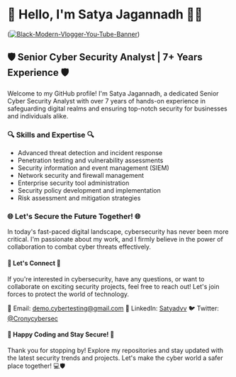 # 👋 Hello, I'm Satya Jagannadh 👨‍💻

(<a href="https://ibb.co/gZWbn5Z"><img src="https://i.ibb.co/Mk1yXYk/Black-Modern-Vlogger-You-Tube-Banner.png" alt="Black-Modern-Vlogger-You-Tube-Banner" border="0"></a>)

## 🛡️ Senior Cyber Security Analyst | 7+ Years Experience 🛡️

Welcome to my GitHub profile! I'm Satya Jagannadh, a dedicated Senior Cyber Security Analyst with over 7 years of hands-on experience in safeguarding digital realms and ensuring top-notch security for businesses and individuals alike.

### 🔍 Skills and Expertise 🔍

- Advanced threat detection and incident response
- Penetration testing and vulnerability assessments
- Security information and event management (SIEM)
- Network security and firewall management
- Enterprise security tool administration
- Security policy development and implementation
- Risk assessment and mitigation strategies

### 🌐 Let's Secure the Future Together! 🌐

In today's fast-paced digital landscape, cybersecurity has never been more critical. I'm passionate about my work, and I firmly believe in the power of collaboration to combat cyber threats effectively.

#### 🤝 Let's Connect 🤝

If you're interested in cybersecurity, have any questions, or want to collaborate on exciting security projects, feel free to reach out! Let's join forces to protect the world of technology.

📧 Email: demo.cybertesting@gmail.com
🔗 LinkedIn: [Satyadvv](https://www.linkedin.com/in/satyadvv)
🐦 Twitter: [@Cronycybersec](https://twitter.com/cronycybersec)

#### 🚀 Happy Coding and Stay Secure! 🚀

Thank you for stopping by! Explore my repositories and stay updated with the latest security trends and projects. Let's make the cyber world a safer place together! 💻🛡️

